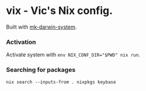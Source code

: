 # vix - Vic's Nix config.

Built with [mk-darwin-system](http://github.com/vic/mk-darwin-system).


### Activation

Activate system with `env NIX_CONF_DIR="$PWD" nix run`.

### Searching for packages 

`nix search --inputs-from . nixpkgs keybase`
